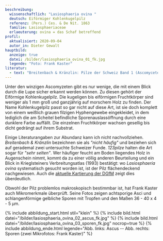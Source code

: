 ```yaml
---
beschreibung:
  wissenschaftlich: "Lasiosphaeria ovina "
  deutsch: Eiförmiger Kohlenkugelpilz
  referenz: (Pers.) Ces. & De Nit. 1863
  familie: Lasiosphaeriaceae
  erlaeuterung: ovina = das Schaf betreffend
profil:
  aktualisiert: 2020-09-04
  autor_in: Dieter Gewalt
hauptbild:
  anzeige: true
  datei: /bilder/lasiosphaeria_ovina_01_fk.jpg
  legende: "Foto: Frank Kaster"
literatur:
  - text: "Breitenbach & Kränzlin: Pilze der Schweiz Band 1 (Ascomyceten) Nr. 335"
---
```

Unter den winzigen Ascomyzeten gibt es nur wenige, die mit einem Blick durch die Lupe sicher erkannt werden können. Zu diesen gehört der Eiförmige Kohlenkugelpilz. Die kugeligen bis eiförmigen Fruchtkörper sind weniger als 1 mm groß und ganzjährig auf morschem Holz zu finden. Der Name Kohlenkugelpilz passt so gar nicht auf diese Art, ist sie doch komplett von einem weißlich grauen filzigen Hyphengewebe eingekleidet, in dem lediglich die am Scheitel befindliche Sporenauslassöffnung durch eine dunklere Farbe auffällt. Die einzelnen Fruchtkörper wachsen gesellig bis dicht gedrängt auf ihrem Substrat. 

Einige Literaturangaben zur Abundanz kann ich nicht nachvollziehen. *Breitenbach & Kränzlin* bezeichnen sie als *"nicht häufig"* und beziehen sich auf gerademal zwei untersuchte Schweizer Funde. *123pilze* halten die Art sogar für *"sehr selten"*. Wer häufiger feucht am Boden liegendes Holz in Augenschein nimmt, kommt da zu einer völlig anderen Beurteilung und ein Blick in Krieglsteiners Verbreitungsatlas (1993) bestätigt: wo *Lasiosphaeria ovina* systematisch gesucht worden ist, ist der Pilz flächendeckend nachgewiesen. Auch die [aktuelle Kartierung der DGfM](http://www.pilze-deutschland.de/organismen/lasiosphaeria-ovina-fr-ces-de-not-1863) zeigt dies überdeutlich.

Obwohl der Pilz problemlos makroskopisch bestimmbar ist, hat Frank Kaster auch Mikromerkmale überprüft. Seine Fotos zeigen achtsporige Asci und schlangenförmige gelbliche Sporen mit Tropfen und den Maßen 36 - 40 x 4 - 5 µm.

{% include abbildung_start.html stil="klein" %}
{% include bild.html datei="/bilder/lasiosphaeria_ovina_02_ascus_fk.jpg" %}
{% include bild.html datei="/bilder/lasiosphaeria_ovina_03_sporen_fk.jpg" nocrop=true %}
{% include abbildung_ende.html legende="Abb. links: Ascus -- Abb. rechts: Sporen (zwei Mikrofotos: Frank Kaster)" %}
